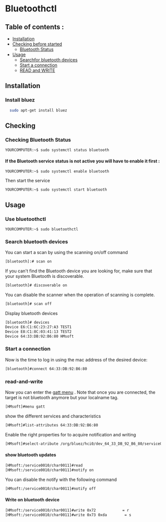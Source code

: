 # Bluetoothctl

## Table of contents :

* [Installation](#installation)
* [Checking before started](#checking)
  - [Bluetooth Status](#checking-bluetooth-status)
* [Usage](#usage)
	- [Searchfor bluetooth devices](#use-bluetoothctl)
	- [Start a connection](#start-a-connection)
	- [READ and WRITE](#read-and-write)

## Installation

### Install bluez

```bash
  sudo apt-get install bluez
```

## Checking

### Checking Bluetooth Status

```console
YOURCOMPUTER:~$ sudo systemctl status bluetooth
```

#### If the Bluetooth service status is not active you will have to enable it first :
```console
YOURCOMPUTER:~$ sudo systemctl enable bluetooth
```
Then start the service
```console
YOURCOMPUTER:~$ sudo systemctl start bluetooth
```

## Usage


### Use bluetoothctl

```console
YOURCOMPUTER:~$ sudo bluetoothctl
```

### Search bluetooth devices

You can start a scan by using the scanning on/off command
```bash 
[bluetooth]:# scan on
```
If you can't find the Bluetooth device you are looking for, make sure that your system Bluetooth is discoverable.
```bash
[bluetooth]# discoverable on
```

You can disable the scanner when the operation of scanning is complete.
```bash
[bluetooth]# scan off
```

Display bluetooth devices
```bash
[bluetooth]# devices
Device E6:C1:6C:23:27:A3 TEST1
Device E8:C1:8C:03:41:13 TEST2
Device 64:33:DB:92:B6:80 HMsoft
```

### Start a connection

Now is the time to log in using the mac address of the desired device:

```bash
[bluetooth]#connect 64:33:DB:92:B6:80
```


### read-and-write

Now you can enter the [gatt menu][gatt_menu] . Note that once you are connected, the target is not bluetooth anymore but your localname tag.

```bash
[HMsoft]#menu gatt
```

show the different services and characteristics

```bash
[HMsoft]#list-attributes 64:33:DB:92:B6:80
```

Enable the right properties for  to acquire notification and writing 

```bash
[HMsoft]#select-atribute /org/bluez/hci0/dev_64_33_DB_92_B6_80/service0010/char0011
```

#### show bluetooth updates

```bash
[HMsoft:/service0010/char0011]#read
[HMsoft:/service0010/char0011]#notify on
```
You can disable the notify with the following command

```bash
[HMsoft:/service0010/char0011]#notify off
```


#### Write on bluetooth device

```bash
[HMsoft:/service0010/char0011]#write 0x72            = r 
[HMsoft:/service0010/char0011]#write 0x73 0xda        = s
```





[gatt_menu]: https://www.bluetooth.com/specifications/specs/gatt-specification-supplement-6/
